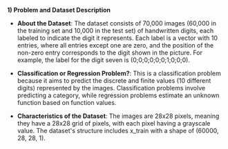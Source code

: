 **1) Problem and Dataset Description**

- **About the Dataset**: The dataset consists of 70,000 images (60,000 in 
the training set and 10,000 in the test set) of handwritten digits, each 
labeled to indicate the digit it represents. Each label is a vector with 
10 entries, where all entries except one are zero, and the position of the 
non-zero entry corresponds to the digit shown in the picture. For example, 
the label for the digit seven is (0;0;0;0;0;0;1;0;0;0).

- **Classification or Regression Problem?**: This is a classification 
problem because it aims to predict the discrete and finite values (10 
different digits) represented by the images. Classification problems 
involve predicting a category, while regression problems estimate an 
unknown function based on function values.

- **Characteristics of the Dataset**: The images are 28x28 pixels, meaning 
they have a 28x28 grid of pixels, with each pixel having a grayscale 
value. The dataset's structure includes x_train with a shape of (60000, 
28, 28, 1).
